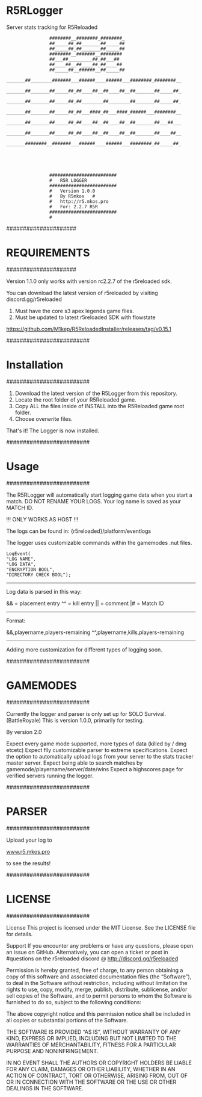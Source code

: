# R5RLogger
 Server stats tracking for R5Reloaded

					########__########_########_
					##_____##_##_______##_____##
					##_____##_##_______##_____##
					########__#######__########
					##___##_________##_##___##
					##____##__##____##_##____##
					##_____##__######__##_____##
			_______##________#######___######____######___########_########__
			_______##_______##_____##_##____##__##____##__##_______##_____##_
			_______##_______##_____##_##________##________##_______##_____##_
			_______##_______##_____##_##___####_##___####_######___########__
			_______##_______##_____##_##____##__##____##__##_______##___##___
			_______##_______##_____##_##____##__##____##__##_______##____##__
			_______########__#######___######____######___########_##_____##_

	
	
	
	
					#########################
					#	R5R LOGGER	
					#########################
					#	Version 1.0.0	
					#	By R5mkos	#
					#	http://r5.mkos.pro	
					#	For: 2.2.7 R5R	
					#########################
					#	
#####################
#	REQUIREMENTS				
#####################


Version 1.1.0 only works with version 
rc2.2.7 of the r5reloaded sdk.


You can download the latest version of 
r5reloaded by visiting discord.gg/r5reloaded


1. Must have the core s3 apex legends game files.
2. Must be updated to latest r5reloaded SDK with flowstate


https://github.com/M1kep/R5ReloadedInstaller/releases/tag/v0.15.1


#########################
#	Installation	#
#########################


1. Download the latest version of the R5Logger from this repository.
2. Locate the root folder of your R5Reloaded game.
3. Copy ALL the files inside of INSTALL into the R5Reloaded game root folder.
4. Choose overwrite files.


That's it! 
The Logger is now installed.


#########################
#	Usage		#
#########################

The R5RLogger will automatically start logging game data when you start a match. 
DO NOT RENAME YOUR LOGS. Your log name is saved as your MATCH ID.

!!! ONLY WORKS AS HOST !!!


The logs can be found in:
{r5reloaded}/platform/eventlogs


The logger uses customizable commands within the gamemodes .nut files.

    LogEvent(
    "LOG NAME", 
    "LOG DATA", 
    "ENCRYPTION BOOL", 
    "DIRECTORY CHECK BOOL");


________________________
Log data is parsed in this way:


&& = placement entry
^^ = kill entry
|| = comment
|# = Match ID

________________________
Format:


&&,playername,players-remaining
^^,playername,kills,players-remaining



________________________
Adding more customization for
different types of logging soon.



#########################
#	GAMEMODES	#
#########################

Currently the logger and parser is only set up for SOLO Survival. (BattleRoyale)
This is version 1.0.0, primarily for testing.


By version 2.0

Expect every game mode supported, more types of data (killed by / dmg etcetc)
Expect flly customizable parser to extreme specifications.
Expect the option to automatically upload logs from your server to the stats tracker master server.
Expect being able to search matches by gamemode/playername/server/date/wins
Expect a highscores page for verified servers running the logger. 


#########################
#	PARSER		#
#########################

Upload your log to 

www.r5.mkos.pro 

to see the results!



#########################
#	LICENSE		#
#########################

License
This project is licensed under the MIT License. See the LICENSE file for details.

Support
If you encounter any problems or have any questions, please open an issue on GitHub.
Alternatively, you can open a ticket or post in #questions on the r5reloaded discord @
http://discord.gg/r5reloaded



Permission is hereby granted, free of charge, to any person obtaining a copy of this software
 and associated documentation files (the “Software”), to deal in the Software without restriction,
 including without limitation the rights to use, copy, modify, merge, publish, distribute, sublicense,
 and/or sell copies of the Software, and to permit persons to whom the Software is furnished to do 
so, subject to the following conditions:

The above copyright notice and this permission notice shall be included in
all copies or substantial portions of the Software.

THE SOFTWARE IS PROVIDED “AS IS”, WITHOUT WARRANTY OF ANY KIND, 
EXPRESS OR IMPLIED, INCLUDING BUT NOT LIMITED TO THE WARRANTIES 
OF MERCHANTABILITY, FITNESS FOR A PARTICULAR PURPOSE AND NONINFRINGEMENT.

IN NO EVENT SHALL THE AUTHORS OR COPYRIGHT HOLDERS BE LIABLE FOR ANY CLAIM,
 DAMAGES OR OTHER LIABILITY, WHETHER IN AN ACTION OF CONTRACT, TORT OR OTHERWISE, 
ARISING FROM, OUT OF OR IN CONNECTION WITH THE SOFTWARE OR THE USE OR OTHER DEALINGS 
IN THE SOFTWARE.

